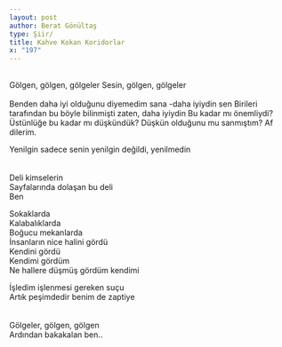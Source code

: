 ```yaml
---
layout: post
author: Berat Gönültaş
type: Şiir/
title: Kahve Kokan Koridorlar
x: "197"
---
```

<br/>
Gölgen, gölgen, gölgeler  
Sesin, gölgen, gölgeler  
<br/>
<br/>
Benden daha iyi olduğunu diyemedim sana -daha iyiydin sen  
Birileri tarafından bu böyle bilinmişti zaten, daha iyiydin  
Bu kadar mı önemliydi?  
Üstünlüğe bu kadar mı düşkündük?  
Düşkün olduğunu mu sanmıştım?  
Af dilerim.  

Yenilgin sadece senin yenilgin değildi, yenilmedin  
<br/>
<br/>
Deli kimselerin  
Sayfalarında dolaşan bu deli  
Ben  

Sokaklarda  
Kalabalıklarda  
Boğucu mekanlarda  
İnsanların nice halini gördü  
Kendini gördü  
Kendimi gördüm  
Ne hallere düşmüş gördüm kendimi  

İşledim işlenmesi gereken suçu  
Artık peşimdedir benim de zaptiye  
<br/>
<br/>
Gölgeler, gölgen, gölgen  
Ardından bakakalan ben..
